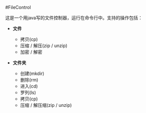 #FileControl

这是一个用java写的文件控制器，运行在命令行中。支持的操作包括：

*	**文件**
	* 拷贝(cp)
	* 压缩 / 解压(zip / unzip)
	* 加密 / 解密
	
*	**文件夹**
	* 创建(mkdir)
	* 删除(rm)
	* 进入(cd)
	* 罗列(ls)
	* 拷贝(cp)
	* 压缩 / 解压缩(zip / unzip)
	
	

